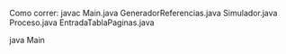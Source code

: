 Como correr:
javac Main.java GeneradorReferencias.java Simulador.java Proceso.java EntradaTablaPaginas.java

java Main

